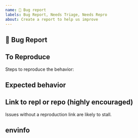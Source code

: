 ```yaml
---
name: 🐛 Bug report
labels: Bug Report, Needs Triage, Needs Repro
about: Create a report to help us improve
---
```


<!-- Love Jest? Please consider supporting our collective: 👉  https://opencollective.com/jest/donate -->

## 🐛 Bug Report

<!-- A clear and concise description of what the bug is. -->

## To Reproduce

Steps to reproduce the behavior:

## Expected behavior

<!-- A clear and concise description of what you expected to happen. -->

## Link to repl or repo (highly encouraged)

<!-- Please provide either a [repl.it demo](https://repl.it/languages/jest) or a minimal repository on GitHub. -->

Issues without a reproduction link are likely to stall.

<!-- Run npx envinfo --preset jest -->
## envinfo

<!-- Paste the results here: -->

```bash

```
